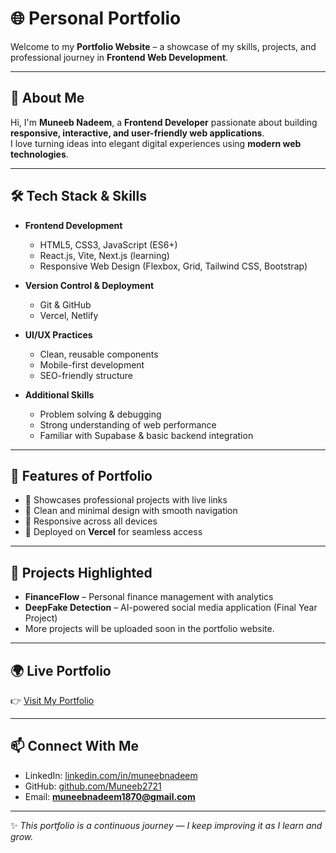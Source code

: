 # 🌐 Personal Portfolio  

Welcome to my **Portfolio Website** – a showcase of my skills, projects, and professional journey in **Frontend Web Development**.  

---

## 🚀 About Me  
Hi, I'm **Muneeb Nadeem**, a **Frontend Developer** passionate about building **responsive, interactive, and user-friendly web applications**.  
I love turning ideas into elegant digital experiences using **modern web technologies**.  

---

## 🛠️ Tech Stack & Skills  

- **Frontend Development**  
  - HTML5, CSS3, JavaScript (ES6+)  
  - React.js, Vite, Next.js (learning)  
  - Responsive Web Design (Flexbox, Grid, Tailwind CSS, Bootstrap)  

- **Version Control & Deployment**  
  - Git & GitHub  
  - Vercel, Netlify  

- **UI/UX Practices**  
  - Clean, reusable components  
  - Mobile-first development  
  - SEO-friendly structure  

- **Additional Skills**  
  - Problem solving & debugging  
  - Strong understanding of web performance  
  - Familiar with Supabase & basic backend integration  

---

## 📌 Features of Portfolio  

- 🔹 Showcases professional projects with live links  
- 🔹 Clean and minimal design with smooth navigation  
- 🔹 Responsive across all devices  
- 🔹 Deployed on **Vercel** for seamless access  

---

## 📂 Projects Highlighted  

- **FinanceFlow** – Personal finance management with analytics  
- **DeepFake Detection** – AI-powered social media application (Final Year Project)  
- More projects will be uploaded soon in the portfolio website.  

---

## 🌍 Live Portfolio  

👉 [Visit My Portfolio](https://portfolio-seven-chi-gm0uq22qbs.vercel.app/)  

---

## 📫 Connect With Me  

- LinkedIn: [linkedin.com/in/muneebnadeem](https://linkedin.com/in/muneebnadeem)  
- GitHub: [github.com/Muneeb2721](https://github.com/Muneeb2721)  
- Email: **muneebnadeem1870@gmail.com**  

---

✨ *This portfolio is a continuous journey — I keep improving it as I learn and grow.*  
